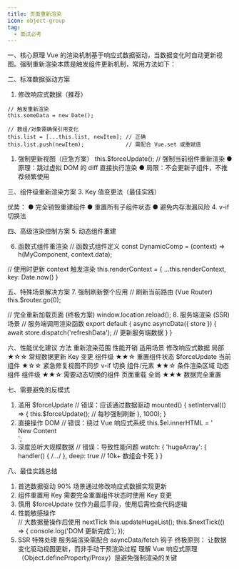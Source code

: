 ```yaml
---
title: 页面重新渲染
icon: object-group
tag:
  - 面试必考
---
```




一、核心原理
Vue 的渲染机制基于响应式数据驱动，当数据变化时自动更新视图。强制重新渲染本质是触发组件更新机制，常用方法如下：

二、标准数据驱动方案
1. 修改响应式数据（推荐）
```
// 触发重新渲染
this.someData = new Date();

// 数组/对象需确保引用变化
this.list = [...this.list, newItem]; // 正确
this.list.push(newItem);             // 需配合 Vue.set 或重赋值
```
1. 强制更新视图（应急方案）
this.$forceUpdate(); // 强制当前组件重新渲染
● 原理：跳过虚拟 DOM 的 diff 直接执行渲染
● 局限：不会更新子组件，不推荐频繁使用

三、组件级重新渲染方案
3. Key 值变更法（最佳实践）
<template>
  <!-- 改变 key 强制重建组件 -->
  <ChildComponent :key="reloadKey" />
</template>
<script>
export default {
  data() {
    return { reloadKey: 0 }
  },
  methods: {
    forceRerender() {
      this.reloadKey += 1; // 改变 key 值
    }
  }
}
</script>

优势：
● 完全销毁重建组件
● 重置所有子组件状态
● 避免内存泄漏风险
4. v-if 切换法
<template>
  <div v-if="showComponent">
    <ComponentToReload />
  </div>
</template>
<script>
export default {
  methods: {
    async reloadComponent() {
      this.showComponent = false;
      await this.$nextTick();
      this.showComponent = true;
    }
  }
}
</script>


四、高级渲染控制方案
5. 动态组件重建
<template>
  <component :is="currentComponent" />
</template>
<script>
export default {
  data() {
    return {
      currentComponent: 'OriginalComp'
    }
  },
  methods: {
    reload() {
      this.currentComponent = 'TempComp';
      this.$nextTick(() => {
        this.currentComponent = 'OriginalComp';
      });
    }
  }
}
</script>

6. 函数式组件重渲染
// 函数式组件定义
const DynamicComp = (context) => h(MyComponent, context.data);

// 使用时更新 context 触发渲染
this.renderContext = { ...this.renderContext, key: Date.now() }

五、特殊场景解决方案
7. 强制刷新整个应用
// 刷新当前路由 (Vue Router)
this.$router.go(0);

// 完全重新加载页面 (终极方案)
window.location.reload();
8. 服务端渲染 (SSR) 场景
// 服务端调用渲染函数
export default {
  async asyncData({ store }) {
    await store.dispatch('refreshData'); // 更新服务端数据
  }
}

六、性能优化建议
方法	重新渲染范围	性能开销	适用场景
修改响应式数据	局部	★☆☆	常规数据更新
Key 变更	组件级	★★☆	重置组件状态
$forceUpdate	当前组件	★☆☆	紧急修复视图不同步
v-if 切换	组件/元素	★★☆	条件渲染区域
动态组件	组件级	★★☆	需要动态切换的组件
页面重载	全局	★★★	数据完全重置

七、需要避免的反模式
1. 滥用 $forceUpdate
// 错误：应该通过数据驱动
mounted() {
  setInterval(() => {
    this.$forceUpdate(); // 每秒强制刷新
  }, 1000);
}
2. 直接操作 DOM
// 错误：绕过 Vue 响应式系统
this.$el.innerHTML = '<div>New Content</div>';
3. 深度监听大规模数据
// 错误：导致性能问题
watch: {
  'hugeArray': {
    handler() { /*...*/ },
    deep: true // 10k+ 数组会卡死
  }
}

八、最佳实践总结
1. 首选数据驱动
90% 场景通过修改响应式数据实现更新
2. 组件重置用 Key
需要完全重置组件状态时使用 Key 变更
3. 慎用 $forceUpdate
仅作为最后手段，使用后需检查代码逻辑
4. 性能敏感操作  
// 大数据量操作后使用 nextTick
this.updateHugeList();
this.$nextTick(() => {
  console.log('DOM 更新完成');
});
5. SSR 特殊处理
服务端渲染需配合 asyncData/fetch 钩子
终极原则：
让数据变化驱动视图更新，而非手动干预渲染过程
理解 Vue 响应式原理（Object.defineProperty/Proxy）是避免强制渲染的关键